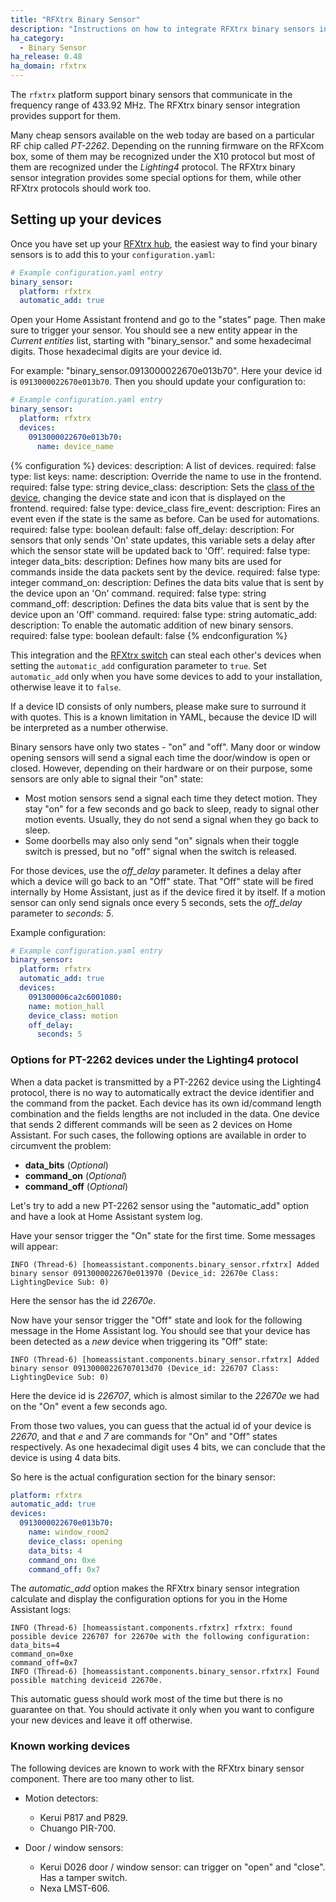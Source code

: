 ```yaml
---
title: "RFXtrx Binary Sensor"
description: "Instructions on how to integrate RFXtrx binary sensors into Home Assistant."
ha_category:
  - Binary Sensor
ha_release: 0.48
ha_domain: rfxtrx
---
```


The `rfxtrx` platform support binary sensors that
communicate in the frequency range of 433.92 MHz.
The RFXtrx binary sensor integration provides support for them.

Many cheap sensors available on the web today are based on a particular RF chip
called *PT-2262*. Depending on the running firmware on the RFXcom box, some of
them may be recognized under the X10 protocol but most of them are recognized
under the *Lighting4* protocol. The RFXtrx binary sensor integration provides
some special options for them, while other RFXtrx protocols should work too.

## Setting up your devices

Once you have set up your [RFXtrx hub](/integrations/rfxtrx/), the easiest way
to find your binary sensors is to add this to your `configuration.yaml`:

```yaml
# Example configuration.yaml entry
binary_sensor:
  platform: rfxtrx
  automatic_add: true
```

Open your Home Assistant frontend and go to the "states" page.
Then make sure to trigger your sensor. You should see a new entity
appear in the *Current entities* list, starting with "binary_sensor."
and some hexadecimal digits. Those hexadecimal digits are your device id.

For example: "binary_sensor.0913000022670e013b70". Here your device id
is `0913000022670e013b70`. Then you should update your configuration to:

```yaml
# Example configuration.yaml entry
binary_sensor:
  platform: rfxtrx
  devices:
    0913000022670e013b70:
      name: device_name
```

{% configuration %}
devices:
  description: A list of devices.
  required: false
  type: list
  keys:
    name:
      description: Override the name to use in the frontend.
      required: false
      type: string
    device_class:
      description: Sets the [class of the device](/integrations/binary_sensor/), changing the device state and icon that is displayed on the frontend.
      required: false
      type: device_class
    fire_event:
      description: Fires an event even if the state is the same as before. Can be used for automations.
      required: false
      type: boolean
      default: false
    off_delay:
      description: For sensors that only sends 'On' state updates, this variable sets a delay after which the sensor state will be updated back to 'Off'.
      required: false
      type: integer
    data_bits:
      description: Defines how many bits are used for commands inside the data packets sent by the device.
      required: false
      type: integer
    command_on:
      description: Defines the data bits value that is sent by the device upon an 'On' command.
      required: false
      type: string
    command_off:
      description: Defines the data bits value that is sent by the device upon an 'Off' command.
      required: false
      type: string
automatic_add:
  description: To enable the automatic addition of new binary sensors.
  required: false
  type: boolean
  default: false
{% endconfiguration %}

<div class='note warning'>

This integration and the [RFXtrx switch](/integrations/switch.rfxtrx/) can steal each other's devices when setting the `automatic_add` configuration parameter to `true`.
Set `automatic_add` only when you have some devices to add to your installation, otherwise leave it to `false`.

</div>

<div class='note warning'>

If a device ID consists of only numbers, please make sure to surround it with quotes.
This is a known limitation in YAML, because the device ID will be interpreted as a number otherwise.

</div>

Binary sensors have only two states - "on" and "off". Many door or window
opening sensors will send a signal each time the door/window is open or closed.
However, depending on their hardware or on their purpose,
some sensors are only able to signal their "on" state:

- Most motion sensors send a signal each time they detect motion. They stay "on" for a few seconds and go back to sleep, ready to signal other motion events. Usually, they do not send a signal when they go back to sleep.
- Some doorbells may also only send "on" signals when their toggle switch is pressed, but no "off" signal when the switch is released.

For those devices, use the *off_delay* parameter.
It defines a delay after which a device will go back to an "Off" state.
That "Off" state will be fired internally by Home Assistant, just as if
the device fired it by itself. If a motion sensor can only send signals
once every 5 seconds, sets the *off_delay* parameter to *seconds: 5*.

Example configuration:

```yaml
# Example configuration.yaml entry
binary_sensor:
  platform: rfxtrx
  automatic_add: true
  devices:
    091300006ca2c6001080:
    name: motion_hall
    device_class: motion
    off_delay:
      seconds: 5
```

### Options for PT-2262 devices under the Lighting4 protocol

When a data packet is transmitted by a PT-2262 device using the Lighting4
protocol, there is no way to automatically extract the device identifier and the
command from the packet. Each device has its own id/command length combination
and the fields lengths are not included in the data. One device that sends 2
different commands will be seen as 2 devices on Home Assistant. For such cases,
the following options are available in order to circumvent the problem:

- **data_bits** (*Optional*)
- **command_on** (*Optional*)
- **command_off** (*Optional*)

Let's try to add a new PT-2262 sensor using the "automatic_add"
option and have a look at Home Assistant system log.

Have your sensor trigger the "On" state for the first time.
Some messages will appear:

```text
INFO (Thread-6) [homeassistant.components.binary_sensor.rfxtrx] Added binary sensor 0913000022670e013970 (Device_id: 22670e Class: LightingDevice Sub: 0)
```

Here the sensor has the id *22670e*.

Now have your sensor trigger the "Off" state and look for the following
message in the Home Assistant log. You should see that your device
has been detected as a *new* device when triggering its "Off" state:

```text
INFO (Thread-6) [homeassistant.components.binary_sensor.rfxtrx] Added binary sensor 09130000226707013d70 (Device_id: 226707 Class: LightingDevice Sub: 0)
```

Here the device id is *226707*, which is almost similar to
the *22670e* we had on the "On" event a few seconds ago.

From those two values, you can guess that the actual id of your device is
*22670*, and that *e* and *7* are commands for "On" and "Off" states
respectively. As one hexadecimal digit uses 4 bits,
we can conclude that the device is using 4 data bits.

So here is the actual configuration section for the binary sensor:

```yaml
platform: rfxtrx
automatic_add: true
devices:
  0913000022670e013b70:
    name: window_room2
    device_class: opening
    data_bits: 4
    command_on: 0xe
    command_off: 0x7
```

The *automatic_add* option makes the RFXtrx binary sensor integration calculate
and display the configuration options for you in the Home Assistant logs:

```text
INFO (Thread-6) [homeassistant.components.rfxtrx] rfxtrx: found possible device 226707 for 22670e with the following configuration:
data_bits=4
command_on=0xe
command_off=0x7
INFO (Thread-6) [homeassistant.components.binary_sensor.rfxtrx] Found possible matching deviceid 22670e.
```

This automatic guess should work most of the time but there is
no guarantee on that. You should activate it only when you
want to configure your new devices and leave it off otherwise.

### Known working devices

The following devices are known to work with the RFXtrx binary sensor component.
There are too many other to list.

- Motion detectors:
  - Kerui P817 and P829.
  - Chuango PIR-700.

- Door / window sensors:
  - Kerui D026 door / window sensor: can trigger on "open" and "close". Has a tamper switch.
  - Nexa LMST-606.
